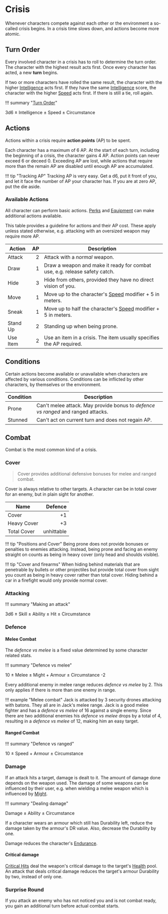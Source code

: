 # Crisis

Whenever characters compete against each other or the environment a so-called
crisis begins. In a crisis time slows down, and actions become more atomic.

## Turn Order

Every involved character in a crisis has to roll to determine the turn order.
The character with the highest result acts first. Once every character has
acted, a new **turn** begins.

If two or more characters have rolled the same result, the character with the
higher [Intelligence](/character#intelligence) acts first. If they have the same
[Intelligence](/character#intelligence) score, the character with the higher
[Speed](/character#speed) acts first. If there is still a tie, roll again.

!!! summary "[Turn Order](#turn-order)"
    <div class="formula formula-top formula-bottom">
      <span data-bracket-bottom="Base">3d6</span> ±
      <span data-bracket-top="Ability Modifier">Intelligence</span> ±
      <span data-bracket-bottom="Ability Modifier">Speed</span> ±
      <span data-bracket-top="Perks / Flaws / Race">Circumstance</span>
    </div>

## Actions

Actions within a crisis require **action points** (AP) to be spent.

Each character has a maximum of 6 AP. At the start of each turn, including the
beginning of a crisis, the character gains 4 AP. Action points can never exceed
6 or deceed 0. Exceeding AP are lost, while actions that require more than the
remain AP are disabled until enough AP are accumulated.

!!! tip "Tracking AP"
    Tracking AP is very easy. Get a d6, put it front of you, and let it face the
    number of AP your character has. If you are at zero AP, put the die aside.

### Available Actions

All character can perform basic actions. [Perks](/perks-flaws#perks) and
[Equipment](/character/equipment) can make additional actions available.

This table provides a guideline for actions and their AP cost. These apply
unless stated otherwise, e.g. attacking with an oversized weapon may require
more AP.

| Action   |   AP | Description                                                                |
|----------|-----:|----------------------------------------------------------------------------|
| Attack   |    2 | Attack with a *normal* weapon.                                             |
| Draw     |    1 | Draw a weapon and make it ready for combat use, e.g. release safety catch. |
| Hide     |    3 | Hide from others, provided they have no direct vision of you.              |
| Move     |    1 | Move up to the character's [Speed](#speed) modifier + 5 in meters.         |
| Sneak    |    1 | Move up to half the character's [Speed](#speed) modifier + 5 in meters.    |
| Stand Up |    2 | Standing up when being prone.                                              |
| Use Item |    2 | Use an item in a crisis. The item usually specifies the AP required.       |

## Conditions

Certain actions become available or unavailable when characters are affected by
various conditions. Conditions can be inflicted by other characters, by
themselves or the environment.

| Condition | Description                                                                      |
|-----------|----------------------------------------------------------------------------------|
| Prone     | Can't melee attack. May provide bonus to *defence vs ranged* and ranged attacks. |
| Stunned   | Can't act on current turn and does not regain AP.                                |

## Combat

Combat is the most common kind of a crisis.

### Cover

> Cover provides additional defensive bonuses for melee and ranged combat.

Cover is always relative to other targets. A character can be in total cover for
an enemy, but in plain sight for another.

| Name        |    Defence |
|-------------|-----------:|
| Cover       |         +1 |
| Heavy Cover |         +3 |
| Total Cover | unhittable |

!!! tip "Positions and Cover"
    Being prone does not provide bonuses or penalties to enemies attacking.
    Instead, being prone and facing an enemy straight on counts as being in
    heavy cover (only head and shoulds visible).

!!! tip "Cover and firearms"
    When hiding behind materials that are penetrable by bullets or other
    projectiles but provide total cover from sight you count as being in heavy
    cover rather than total cover. Hiding behind a car in a firefight would only
    provide normal cover.

### Attacking

!!! summary "Making an attack"
    <div class="formula formula-top formula-bottom">
      <span data-bracket-bottom="Base">3d6</span> ±
      <span data-bracket-top="Skill Modifier">Skill</span> ±
      <span data-bracket-bottom="Ability Modifier">Ability</span> ±
      <span data-bracket-top="Weapon modifier">Hit</span> ±
      <span data-bracket-bottom="Perks / Flaws / Race">Circumstance</span>
    </div>

### Defence

#### Melee Combat

The *defence vs melee* is a fixed value determined by some character related
stats.

!!! summary "Defence vs melee"
    <div class="formula formula-top formula-bottom">
      <span data-bracket-bottom="Base">10</span> ±
      <span data-bracket-top="Skill Modifier">Melee</span> ±
      <span data-bracket-bottom="Ability Modifier">Might</span> +
      <span data-bracket-top="Defence modifier">Armour</span> ±
      <span data-bracket-bottom="Perks / Flaws / Race">Circumstance</span>
      <span data-bracket-top="per additional enemy">-2</span>
    </div>

Every additional enemy in melee range reduces *defence vs melee* by 2. This only
applies if there is more than one enemy in range.

!!! example "Melee combat"
    Jack is attacked by 3 security drones attacking with batons. They all are in
    Jack's melee range. Jack is a good melee fighter and has a *defence vs
    melee* of 16 against a single enemy. Since there are two additional enemies
    his *defence vs melee* drops by a total of 4, resulting in a *defence vs
    melee* of 12, making him an easy target.

#### Ranged Combat

!!! summary "Defence vs ranged"
    <div class="formula formula-top formula-bottom">
      <span data-bracket-bottom="Base">10</span> ±
      <span data-bracket-top="Ability Modifier">Speed</span> +
      <span data-bracket-bottom="Defence modifier">Armour</span> ±
      <span data-bracket-top="Perks / Flaws / Race">Circumstance</span>
    </div>

### Damage

If an attack hits a target, damage is dealt to it. The amount of damage done
depends on the weapon used. The damage of some weapons can be influenced by
their user, e.g. when wielding a melee weapon which is influenced by
[Might](/character#might).

!!! summary "Dealing damage"
    <div class="formula formula-top formula-bottom">
        <span data-bracket-bottom="Weapon">Damage</span> ±
        <span data-bracket-top="Ability Modifier">Ability</span> ±
        <span data-bracket-bottom="Perks / Flaws / Race">Circumstance</span>
    </div>

If a character wears an armour which still has Durability left, reduce the
damage taken by the armour's DR value. Also, decrease the Durability by one.

Damage reduces the character's [Endurance](/character#endurance).

#### Critical damage

[Critical Hits](/stunts#critical-hit) deal the weapon's critical damage to the
target's [Health](/character#health) pool. An attack that deals critical damage
reduces the target's armour Durability by two, instead of only one.

### Surprise Round

If you attack an enemy who has not noticed you and is not combat ready, you gain
an additional turn before actual combat starts.